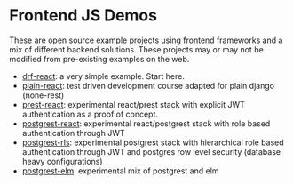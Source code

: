 # Frontend JS Demos

These are open source example projects using frontend frameworks and a mix of different backend solutions. These projects may or may not be modified from pre-existing examples on the web.

- [drf-react](https://github.com/geezhawk/drf-react): a very simple example. Start here.
- [plain-react](https://testdriven.io): test driven development course adapted for plain django (none-rest)
- [prest-react](/prest-react): experimental react/prest stack with explicit JWT authentication as a proof of concept.
- [postgrest-react](/postgrest-react): experimental react/postgrest stack with role based authentication through JWT
- [postgrest-rls](/postgrest-rls): experimental postgrest stack with hierarchical role based authentication through JWT and postgres row level security (database heavy configurations)
- [postgrest-elm](/postgrest-elm): experimental mix of postgrest and elm

